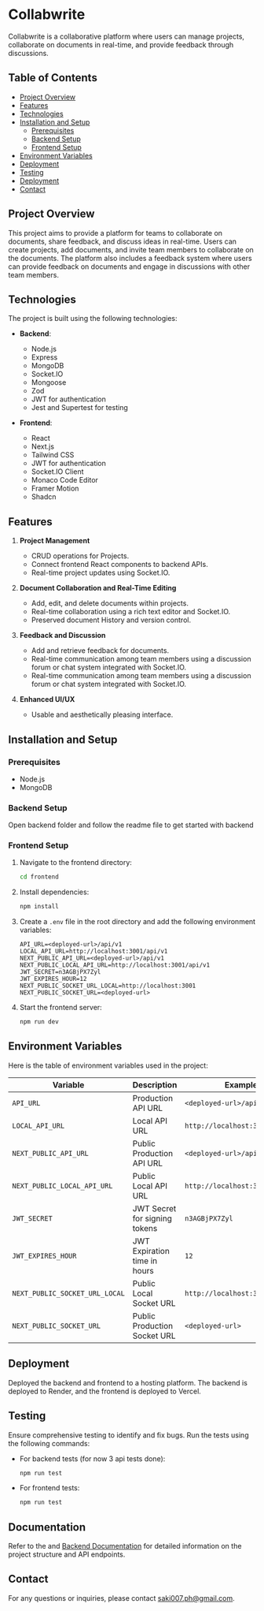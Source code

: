 # Collabwrite

Collabwrite is a collaborative platform where users can manage projects, collaborate on documents in real-time, and provide feedback through discussions.

## Table of Contents

- [Project Overview](#project-overview)
- [Features](#features)
- [Technologies](#technologies)
- [Installation and Setup](#installation-and-setup)
  - [Prerequisites](#prerequisites)
  - [Backend Setup](#backend-setup)
  - [Frontend Setup](#frontend-setup)
- [Environment Variables](#environment-variables)
- [Deployment](#deployment)
- [Testing](#testing)
- [Deployment](#deployment)
- [Contact](#contact)

## Project Overview

This project aims to provide a platform for teams to collaborate on documents, share feedback, and discuss ideas in real-time. Users can create projects, add documents, and invite team members to collaborate on the documents. The platform also includes a feedback system where users can provide feedback on documents and engage in discussions with other team members.

## Technologies

The project is built using the following technologies:

- **Backend**:

  - Node.js
  - Express
  - MongoDB
  - Socket.IO
  - Mongoose
  - Zod
  - JWT for authentication
  - Jest and Supertest for testing

- **Frontend**:
  - React
  - Next.js
  - Tailwind CSS
  - JWT for authentication
  - Socket.IO Client
  - Monaco Code Editor
  - Framer Motion
  - Shadcn

## Features

1. **Project Management**

   - CRUD operations for Projects.
   - Connect frontend React components to backend APIs.
   - Real-time project updates using Socket.IO.

2. **Document Collaboration and Real-Time Editing**

   - Add, edit, and delete documents within projects.
   - Real-time collaboration using a rich text editor and Socket.IO.
   - Preserved document History and version control.

3. **Feedback and Discussion**

   - Add and retrieve feedback for documents.
   - Real-time communication among team members using a discussion forum or chat system integrated with Socket.IO.
   - Real-time communication among team members using a discussion forum or chat system integrated with Socket.IO.

4. **Enhanced UI/UX**
   - Usable and aesthetically pleasing interface.

## Installation and Setup

### Prerequisites

- Node.js
- MongoDB

### Backend Setup

Open backend folder and follow the readme file to get started with backend

### Frontend Setup

1. Navigate to the frontend directory:

   ```sh
   cd frontend
   ```

2. Install dependencies:

   ```sh
   npm install
   ```

3. Create a `.env` file in the root directory and add the following environment variables:

   ```env
   API_URL=<deployed-url>/api/v1
   LOCAL_API_URL=http://localhost:3001/api/v1
   NEXT_PUBLIC_API_URL=<deployed-url>/api/v1
   NEXT_PUBLIC_LOCAL_API_URL=http://localhost:3001/api/v1
   JWT_SECRET=n3AGBjPX7Zyl
   JWT_EXPIRES_HOUR=12
   NEXT_PUBLIC_SOCKET_URL_LOCAL=http://localhost:3001
   NEXT_PUBLIC_SOCKET_URL=<deployed-url>
   ```

4. Start the frontend server:
   ```sh
   npm run dev
   ```

## Environment Variables

Here is the table of environment variables used in the project:

| Variable                       | Description                   | Example                        |
| ------------------------------ | ----------------------------- | ------------------------------ |
| `API_URL`                      | Production API URL            | `<deployed-url>/api/v1`        |
| `LOCAL_API_URL`                | Local API URL                 | `http://localhost:3001/api/v1` |
| `NEXT_PUBLIC_API_URL`          | Public Production API URL     | `<deployed-url>/api/v1`        |
| `NEXT_PUBLIC_LOCAL_API_URL`    | Public Local API URL          | `http://localhost:3001/api/v1` |
| `JWT_SECRET`                   | JWT Secret for signing tokens | `n3AGBjPX7Zyl`                 |
| `JWT_EXPIRES_HOUR`             | JWT Expiration time in hours  | `12`                           |
| `NEXT_PUBLIC_SOCKET_URL_LOCAL` | Public Local Socket URL       | `http://localhost:3001`        |
| `NEXT_PUBLIC_SOCKET_URL`       | Public Production Socket URL  | `<deployed-url>`               |

## Deployment

Deployed the backend and frontend to a hosting platform. The backend is deployed to Render, and the frontend is deployed to Vercel.

## Testing

Ensure comprehensive testing to identify and fix bugs. Run the tests using the following commands:

- For backend tests (for now 3 api tests done):

  ```sh
  npm run test
  ```

- For frontend tests:
  ```sh
  npm run test
  ```

## Documentation

Refer to the and [Backend Documentation](../backend/Readme.md) for detailed information on the project structure and API endpoints.

## Contact

For any questions or inquiries, please contact [saki007.ph@gmail.com](mailto:saki007.ph@gmail.com).

